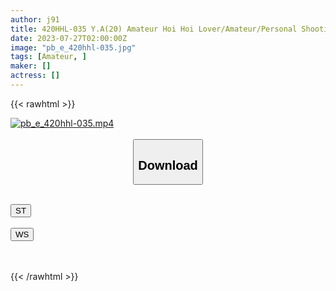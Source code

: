 ```yaml
---
author: j91
title: 420HHL-035 Y.A(20) Amateur Hoi Hoi Lover/Amateur/Personal Shooting/Beautiful Girl/Super M/Pajamas/Beautiful Breasts/Couple POV/Electric Massager (Yura Adachi)
date: 2023-07-27T02:00:00Z
image: "pb_e_420hhl-035.jpg"
tags: [Amateur, ]
maker: []
actress: []
---
```



{{< rawhtml >}}

<div class="video" data-videoid="QwA7meWYdVTkGq">
    <a href="javascript:;">
        <img src="https://my.j91.asia/posts/pb_e_420hhl-035/pb_e_420hhl-035.jpg" width="WIDTH" height="HEIGHT" alt="pb_e_420hhl-035.mp4" loading="lazy">
    </a>
</div>

<script type="text/javascript" src="https://j91.asia/asset/on-demand-st.js"></script>

<br>
  <link rel="stylesheet" href="https://j91.asia/asset/bs5.css">
  
  <center>
  <button class="btn btn-primary" type="button" data-bs-toggle="collapse" data-bs-target=".multi-collapse" aria-expanded="false" aria-controls="multiCollapseExample1 multiCollapseExample2"><h2>Download</h2></button></center>
</p>
<div class="row">
  <div class="col">
    <div class="collapse multi-collapse" id="multiCollapseExample1">
      <div class="card card-body">
	      	      <br>
<div class="buttons">  
<a href="https://streamtape.to/v/QwA7meWYdVTkGq"><button class="btn-hover color-3"><i class="fa fa-download"></i> ST</button></a></div>
    </div>
  </div>
</div>
  <div class="col">
    <div class="collapse multi-collapse" id="multiCollapseExample2">
      <div class="card card-body">
	      <br>
<div class="buttons">
    <a href="https://wolfstream.tv/ighxx1w9tchd.html"><button class="btn-hover color-9"><i class="fa fa-download"></i> WS</button></a></div>
<br><br>
      </div>
    </div>
  </div>
</div>

{{< /rawhtml >}}